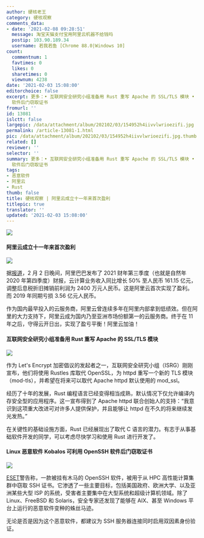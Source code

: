 ```yaml
---
author: 硬核老王
category: 硬核观察
comments_data:
- date: '2021-02-08 09:28:51'
  message: 淘宝天猫支付宝用阿里云机器不给钱吗
  postip: 103.90.189.34
  username: 若我若鱼 [Chrome 88.0|Windows 10]
count:
  commentnum: 1
  favtimes: 0
  likes: 0
  sharetimes: 0
  viewnum: 4238
date: '2021-02-03 15:08:00'
editorchoice: false
excerpt: 更多：• 互联网安全研究小组准备用 Rust 重写 Apache 的 SSL/TLS 模块 • Linux 恶意软件 Kobalos 可利用 OpenSSH
  软件后门窃取证书
fromurl: ''
id: 13081
islctt: false
largepic: /data/attachment/album/202102/03/154952h4iivvlwrioezifi.jpg
permalink: /article-13081-1.html
pic: /data/attachment/album/202102/03/154952h4iivvlwrioezifi.jpg.thumb.jpg
related: []
reviewer: ''
selector: ''
summary: 更多：• 互联网安全研究小组准备用 Rust 重写 Apache 的 SSL/TLS 模块 • Linux 恶意软件 Kobalos 可利用 OpenSSH
  软件后门窃取证书
tags:
- 恶意软件
- 阿里云
- Rust
thumb: false
title: 硬核观察 | 阿里云成立十一年来首次盈利
titlepic: true
translator: ''
updated: '2021-02-03 15:08:00'
---
```


![](/data/attachment/album/202102/03/154952h4iivvlwrioezifi.jpg)


#### 阿里云成立十一年来首次盈利


![](/data/attachment/album/202102/03/150658b9huk669oi9ll66c.jpg)


据[报道](https://www.huxiu.com/article/408107.html "https://www.huxiu.com/article/408107.html")，2 月 2 日晚间，阿里巴巴发布了 2021 财年第三季度（也就是自然年 2020 年第四季度）财报，云计算业务收入同比增长 50% 至人民币 161.15 亿元，调整后息税折旧摊销前利润为 2400 万元人民币。这是阿里云首次实现了盈利。而 2019 年同期亏损 3.56 亿元人民币。


作为国内最早投入的云服务商，阿里云曾连续多年在阿里内部拿到低绩效。但在阿里的大力支持下，阿里云成为国内乃至亚洲市场份额第一的云服务商。终于在 11 年之后，守得云开日出，实现了盈亏平衡！阿里云加油！


#### 互联网安全研究小组准备用 Rust 重写 Apache 的 SSL/TLS 模块


![](/data/attachment/album/202102/03/150715jcr8xhrpzzmp8ibs.jpg)


作为 Let's Encrypt 加密倡议的发起者之一，互联网安全研究小组（ISRG）刚刚宣布，他们将使用 Rustles 库取代 OpenSSL，为 httpd 重写一个新的 TLS 模块（mod-tls），并希望在将来可以取代 Apache httpd 默认使用的 mod\_ssl。


经历了十年的发展，Rust 编程语言已经变得相当成熟，默认情况下仅允许编译内存安全型的应用程序。这一宣布得到了 Apache httpd 联合创始人的支持：“我意识到这项重大改进可对许多人提供保护，并且能够让 httpd 在不久的将来继续发光发热。”


在关键性的基础设施方面，Rust 已经展现出了取代 C 语言的潜力。有志于从事基础软件开发的同学，可以考虑尽快学习和使用 Rust 进行开发了。


#### Linux 恶意软件 Kobalos 可利用 OpenSSH 软件后门窃取证书


![](/data/attachment/album/202102/03/150757pzfimi820oax2avi.jpg)


[ESET](https://www.cnbeta.com/articles/tech/1086111.htm "https://www.cnbeta.com/articles/tech/1086111.htm")警告称，一款被挂有木马的 OpenSSH 软件，被用于从 HPC 高性能计算集群中窃取 SSH 证书。它渗透了一些主要目标，包括美国政府、欧洲大学、以及亚洲某些大型 ISP 的系统，受害者主要集中在大型系统和超级计算机领域。除了 Linux、FreeBSD 和 Solaris，安全专家还发现了能够在 AIX、甚至 Windows 平台上运行的恶意软件变种的蛛丝马迹。


无论是否是因为这个恶意软件，都建议为 SSH 服务器连接同时启用双因素身份验证。